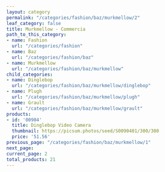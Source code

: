 ```yaml
---
layout: category
permalink: "/categories/fashion/baz/murkmellow/2"
leaf_category: false
title: Murkmellow - Commercia
path_to_this_category:
- name: Fashion
  url: "/categories/fashion"
- name: Baz
  url: "/categories/fashion/baz"
- name: Murkmellow
  url: "/categories/fashion/baz/murkmellow"
child_categories:
- name: Dinglebop
  url: "/categories/fashion/baz/murkmellow/dinglebop"
- name: Plugh
  url: "/categories/fashion/baz/murkmellow/plugh"
- name: Grault
  url: "/categories/fashion/baz/murkmellow/grault"
products:
- id: '00904'
  title: Dinglebop Video Camera
  thumbnail: https://picsum.photos/seed/S0090401/300/300
  price: '51.56'
previous_page: "/categories/fashion/baz/murkmellow/1"
next_page: 
current_page: 2
total_products: 21
---
```

